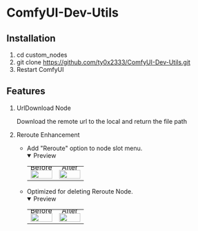 ComfyUI-Dev-Utils
===

Installation
---

1. cd custom_nodes
2. git clone https://github.com/ty0x2333/ComfyUI-Dev-Utils.git
3. Restart ComfyUI

Features
---

1. UrlDownload Node

   Download the remote url to the local and return the file path

2. Reroute Enhancement
    - Add "Reroute" option to node slot menu.
      <details open>
      <summary>Preview</summary>
      <table class="center">
        <tr style="line-height: 0">
        <td width=50% style="border: none; text-align: center">Before</td>
        <td width=50% style="border: none; text-align: center">After</td>
        </tr>
        <tr>
        <td width=50% style="border: none"><img src="https://github.com/ty0x2333/ComfyUI-Dev-Utils/wiki/images/before-delete-reroute-node.gif" style="width:100%"></td>
        <td width=50% style="border: none"><img src="https://github.com/ty0x2333/ComfyUI-Dev-Utils/wiki/images/after-delete-reroute-node.gif" style="width:100%"></td>
        </tr>
      </table>
      </details>
    - Optimized for deleting Reroute Node.
      <details open>
      <summary>Preview</summary>
      <table class="center">
        <tr style="line-height: 0">
        <td width=50% style="border: none; text-align: center">Before</td>
        <td width=50% style="border: none; text-align: center">After</td>
        </tr>
        <tr>
        <td width=50% style="border: none"><img src="https://github.com/ty0x2333/ComfyUI-Dev-Utils/wiki/images/before-reroute.gif" style="width:100%"></td>
        <td width=50% style="border: none"><img src="https://github.com/ty0x2333/ComfyUI-Dev-Utils/wiki/images/after-reroute.gif" style="width:100%"></td>
        </tr>
      </table>
      </details>